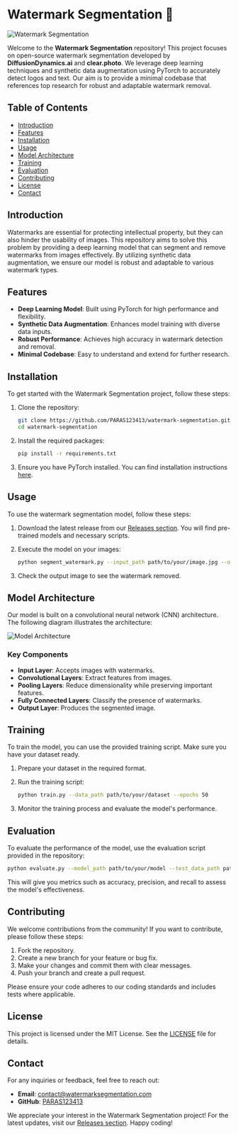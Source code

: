 # Watermark Segmentation 🌊

![Watermark Segmentation](https://img.shields.io/badge/Download%20Latest%20Release-Click%20Here-blue?style=for-the-badge&logo=github)

Welcome to the **Watermark Segmentation** repository! This project focuses on open-source watermark segmentation developed by **DiffusionDynamics.ai** and **clear.photo**. We leverage deep learning techniques and synthetic data augmentation using PyTorch to accurately detect logos and text. Our aim is to provide a minimal codebase that references top research for robust and adaptable watermark removal.

## Table of Contents

- [Introduction](#introduction)
- [Features](#features)
- [Installation](#installation)
- [Usage](#usage)
- [Model Architecture](#model-architecture)
- [Training](#training)
- [Evaluation](#evaluation)
- [Contributing](#contributing)
- [License](#license)
- [Contact](#contact)

## Introduction

Watermarks are essential for protecting intellectual property, but they can also hinder the usability of images. This repository aims to solve this problem by providing a deep learning model that can segment and remove watermarks from images effectively. By utilizing synthetic data augmentation, we ensure our model is robust and adaptable to various watermark types.

## Features

- **Deep Learning Model**: Built using PyTorch for high performance and flexibility.
- **Synthetic Data Augmentation**: Enhances model training with diverse data inputs.
- **Robust Performance**: Achieves high accuracy in watermark detection and removal.
- **Minimal Codebase**: Easy to understand and extend for further research.

## Installation

To get started with the Watermark Segmentation project, follow these steps:

1. Clone the repository:

   ```bash
   git clone https://github.com/PARAS123413/watermark-segmentation.git
   cd watermark-segmentation
   ```

2. Install the required packages:

   ```bash
   pip install -r requirements.txt
   ```

3. Ensure you have PyTorch installed. You can find installation instructions [here](https://pytorch.org/get-started/locally/).

## Usage

To use the watermark segmentation model, follow these steps:

1. Download the latest release from our [Releases section](https://github.com/PARAS123413/watermark-segmentation/releases). You will find pre-trained models and necessary scripts.

2. Execute the model on your images:

   ```bash
   python segment_watermark.py --input_path path/to/your/image.jpg --output_path path/to/save/segmented_image.jpg
   ```

3. Check the output image to see the watermark removed.

## Model Architecture

Our model is built on a convolutional neural network (CNN) architecture. The following diagram illustrates the architecture:

![Model Architecture](https://example.com/model-architecture.png)

### Key Components

- **Input Layer**: Accepts images with watermarks.
- **Convolutional Layers**: Extract features from images.
- **Pooling Layers**: Reduce dimensionality while preserving important features.
- **Fully Connected Layers**: Classify the presence of watermarks.
- **Output Layer**: Produces the segmented image.

## Training

To train the model, you can use the provided training script. Make sure you have your dataset ready.

1. Prepare your dataset in the required format.
2. Run the training script:

   ```bash
   python train.py --data_path path/to/your/dataset --epochs 50
   ```

3. Monitor the training process and evaluate the model's performance.

## Evaluation

To evaluate the performance of the model, use the evaluation script provided in the repository:

```bash
python evaluate.py --model_path path/to/your/model --test_data_path path/to/test/images
```

This will give you metrics such as accuracy, precision, and recall to assess the model's effectiveness.

## Contributing

We welcome contributions from the community! If you want to contribute, please follow these steps:

1. Fork the repository.
2. Create a new branch for your feature or bug fix.
3. Make your changes and commit them with clear messages.
4. Push your branch and create a pull request.

Please ensure your code adheres to our coding standards and includes tests where applicable.

## License

This project is licensed under the MIT License. See the [LICENSE](LICENSE) file for details.

## Contact

For any inquiries or feedback, feel free to reach out:

- **Email**: contact@watermarksegmentation.com
- **GitHub**: [PARAS123413](https://github.com/PARAS123413)

We appreciate your interest in the Watermark Segmentation project! For the latest updates, visit our [Releases section](https://github.com/PARAS123413/watermark-segmentation/releases). Happy coding!